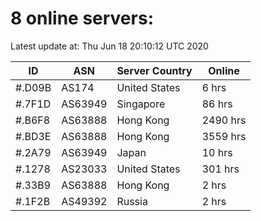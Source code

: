 # 8 online servers:

Latest update at: Thu Jun 18 20:10:12 UTC 2020

| ID | ASN | Server Country | Online |
| -- | --- | -------------- | ------ |
| #.D09B | AS174 | United States | 6 hrs |
| #.7F1D | AS63949 | Singapore | 86 hrs |
| #.B6F8 | AS63888 | Hong Kong | 2490 hrs |
| #.BD3E | AS63888 | Hong Kong | 3559 hrs |
| #.2A79 | AS63949 | Japan | 10 hrs |
| #.1278 | AS23033 | United States | 301 hrs |
| #.33B9 | AS63888 | Hong Kong | 2 hrs |
| #.1F2B | AS49392 | Russia | 2 hrs |

